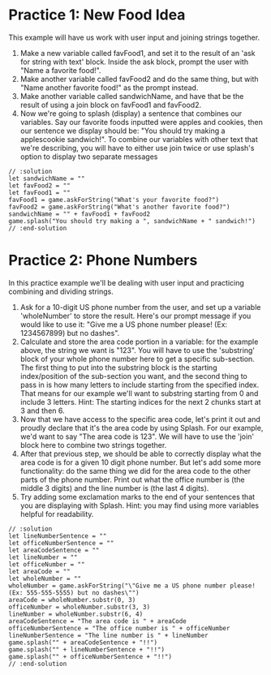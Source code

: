 # Practice 1: New Food Idea
This example will have us work with user input and joining strings together.

1. Make a new variable called favFood1, and set it to the result of an 'ask for string with text' block. Inside the ask block, prompt the user with "Name a favorite food!".
2. Make another variable called favFood2 and do the same thing, but with "Name another favorite food!" as the prompt instead.
3. Make another variable called sandwichName, and have that be the result of using a join block on favFood1 and favFood2.
4. Now we're going to splash (display) a sentence that combines our variables. Say our favorite foods inputted were apples and cookies, then our sentence we display should be:
"You should try making a applescookie sandwich!".  To combine our variables with other text that we're describing, you will have to either use join twice or use splash's option to display two separate messages 


```blocks
// :solution
let sandwichName = ""
let favFood2 = ""
let favFood1 = ""
favFood1 = game.askForString("What's your favorite food?")
favFood2 = game.askForString("What's another favorite food?")
sandwichName = "" + favFood1 + favFood2
game.splash("You should try making a ", sandwichName + " sandwich!")
// :end-solution
```

# Practice 2: Phone Numbers

In this practice example we'll be dealing with user input and practicing combining and dividing strings.

1. Ask for a 10-digit US phone number from the user, and set up a variable 'wholeNumber' to store the result. Here's our prompt message if you would like to use it: "Give me a US phone number please! (Ex: 1234567899) but no dashes".
2. Calculate and store the area code portion in a variable: for the example above, the string we want is "123".  You will have to use the 'substring' block of your whole phone number here to get a specific sub-section.  The first thing to put into the substring block is the starting index/position of the sub-section you want, and the second thing to pass in is how many letters to include starting from the specified index.  That means for our example we'll want to substring starting from 0 and include 3 letters. Hint: The starting indices for the next 2 chunks start at 3 and then 6.
3. Now that we have access to the specific area code, let's print it out and proudly declare that it's the area code by using Splash. For our example, we'd want to say "The area code is 123".  We will have to use the 'join' block here to combine two strings together.
4. After that previous step, we should be able to correctly display what the area code is for a given 10 digit phone number.  But let's add some more functionality: do the same thing we did for the area code to the other parts of the phone number.  Print out what the office number is (the middle 3 digits) and the line number is (the last 4 digits).
5. Try adding some exclamation marks to the end of your sentences that you are displaying with Splash. Hint: you may find using more variables helpful for readability.

```blocks
// :solution
let lineNumberSentence = ""
let officeNumberSentence = ""
let areaCodeSentence = ""
let lineNumber = ""
let officeNumber = ""
let areaCode = ""
let wholeNumber = ""
wholeNumber = game.askForString("\"Give me a US phone number please! (Ex: 555-555-5555) but no dashes\"")
areaCode = wholeNumber.substr(0, 3)
officeNumber = wholeNumber.substr(3, 3)
lineNumber = wholeNumber.substr(6, 4)
areaCodeSentence = "The area code is " + areaCode
officeNumberSentence = "The office number is " + officeNumber
lineNumberSentence = "The line number is " + lineNumber
game.splash("" + areaCodeSentence + "!!")
game.splash("" + lineNumberSentence + "!!")
game.splash("" + officeNumberSentence + "!!")
// :end-solution
```

